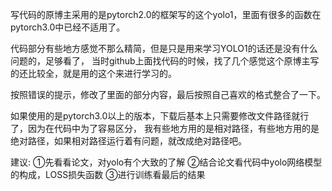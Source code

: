 写代码的原博主采用的是pytorch2.0的框架写的这个yolo1，里面有很多的函数在pytorch3.0中已经不适用了。

代码部分有些地方感觉不那么精简，但是只是用来学习YOLO1的话还是没有什么问题的，足够看了，
当时github上面找代码的时候，找了几个感觉这个原博主写的还比较全，就是用的这个来进行学习的。

按照错误的提示，修改了里面的部分内容，最后按照自己喜欢的格式整合了一下。

如果使用的是pytorch3.0以上的版本，下载后基本上只需要修改文件路径就行了，因为在代码中为了容易区分，
我有些地方用的是相对路径，有些地方用的是绝对路径，如果相对路径运行着有问题，就改成绝对路径吧。

建议: ①先看看论文，对yolo有个大致的了解
     ②结合论文看代码中yolo网络模型的构成，LOSS损失函数 
     ③进行训练看最后的结果

